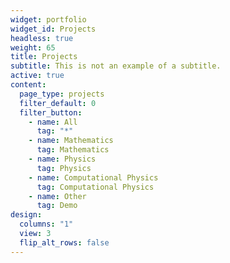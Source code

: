```yaml
---
widget: portfolio
widget_id: Projects
headless: true
weight: 65
title: Projects
subtitle: This is not an example of a subtitle.
active: true
content:
  page_type: projects
  filter_default: 0
  filter_button:
    - name: All
      tag: "*"
    - name: Mathematics
      tag: Mathematics
    - name: Physics
      tag: Physics
    - name: Computational Physics
      tag: Computational Physics
    - name: Other
      tag: Demo
design:
  columns: "1"
  view: 3
  flip_alt_rows: false
---
```

